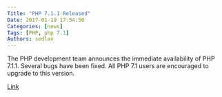 ```yaml
---
Title: "PHP 7.1.1 Released"
Date: 2017-01-19 17:54:50
Categories: [news]
Tags: [PHP, php 7.1]
Authors: sedlav
---
```


The PHP development team announces the immediate availability of PHP 7.1.1. Several bugs have been fixed. All PHP 7.1 users are encouraged to upgrade to this version.

[Link](http://www.php.net/ChangeLog-7.php#7.1.1)
